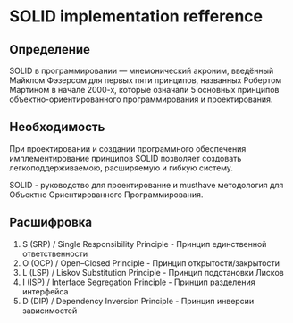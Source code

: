 # SOLID implementation refference 

## Определение
SOLID в программировании — мнемонический акроним, введённый Майклом Фэзерсом  для первых пяти принципов, названных Робертом Мартином в начале 2000-х, которые означали 5 основных принципов объектно-ориентированного программирования и проектирования.

## Необходимость

При проектировании и создании программного обеспечения имплементирование принципов 
SOLID позволяет создовать легкоподдерживаемою, расширяемую и гибкую систему. 

SOLID - руководство для проектирование и musthave методология для Объектно Ориентированного Программирования.

## Расшифровка

1. S (SRP) / Single Responsibility Principle - Принцип единственной ответственности
2. O (OCP) / Open–Closed Principle - Принцип открытости/закрытости
3. L (LSP) / Liskov Substitution Principle - Принцип подстановки Лисков
4. I (ISP) / Interface Segregation Principle - Принцип разделения интерфейса
5. D (DIP) / Dependency Inversion Principle - Принцип инверсии зависимостей